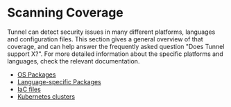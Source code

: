 # Scanning Coverage
Tunnel can detect security issues in many different platforms, languages and configuration files.
This section gives a general overview of that coverage, and can help answer the frequently asked question "Does Tunnel support X?".
For more detailed information about the specific platforms and languages, check the relevant documentation.

- [OS Packages](os/index.md)
- [Language-specific Packages](language/index.md)
- [IaC files](iac/index.md)
- [Kubernetes clusters](./kubernetes.md)